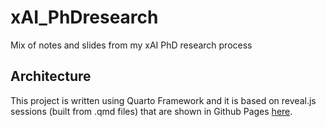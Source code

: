 # xAI_PhDresearch

Mix of notes and slides from my xAI PhD research process

## Architecture

This project is written using Quarto Framework and it is based on reveal.js sessions (built from .qmd files) that are shown in Github Pages [here](https://jparisu.github.io/xAI_PhDresearch/).
